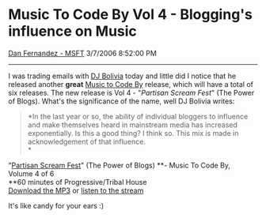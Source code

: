 <div id="page">

# Music To Code By Vol 4 - Blogging's influence on Music

[Dan Fernandez -
MSFT](https://social.msdn.microsoft.com/profile/Dan%20Fernandez%20-%20MSFT)
3/7/2006 8:52:00 PM

-----

<div id="content">

I was trading emails with [DJ Bolivia](http://www.djbolivia.ca/) today
and little did I notice that he released another **great** [Music to
Code By](/danielfe/archive/2005/01/10/350120.aspx) release, which will
have a total of six releases. The new release is Vol 4 - "*Partisan
Scream Fest*" (The Power of Blogs). What's the significance of the name,
well DJ Bolivia writes:

> *In the last year or so, the ability of individual bloggers to
> influence and make themselves heard in mainstream media has increased
> exponentially. Is this a good thing? I think so. This mix is made in
> acknowledgement of that influence.  
> *

"[Partisan Scream Fest](http://www.djbolivia.ca/bolivia.html#partisan)"
(The Power of Blogs) **- Music To Code By, Volume 4 of 6  
**60 minutes of Progressive/Tribal House  
[Download the
MP3](http://www.mta.ca/pub/music/DJ%20Bolivia%20-%20Partisan%20Scream%20Fest.mp3) or
[listen to the stream](http://www.mta.ca/pub/music/partisan.ram)

It's like candy for your ears :)

</div>

</div>
